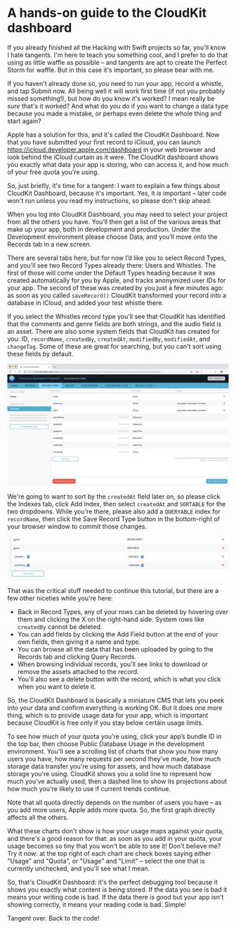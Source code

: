 # A hands-on guide to the CloudKit dashboard

If you already finished all the Hacking with Swift projects so far, you'll know I hate tangents. I'm here to teach you something cool, and I prefer to do that using as little waffle as possible – and tangents are apt to create the Perfect Storm for waffle. But in this case it's important, so please bear with me.

If you haven't already done so, you need to run your app, record a whistle, and tap Submit now. All being well it will work first time (if not you probably missed something!), but how do you know it's worked? I mean really be *sure* that's it worked? And what do you do if you want to change a data type because you made a mistake, or perhaps even delete the whole thing and start again?

Apple has a solution for this, and it's called the CloudKit Dashboard. Now that you have submitted your first record to iCloud, you can launch <https://icloud.developer.apple.com/dashboard> in your web browser and look behind the iCloud curtain as it were. The CloudKit dashboard shows you exactly what data your app is storing, who can access it, and how much of your free quota you're using.

So, just briefly, it's time for a tangent: I want to explain a few things about CloudKit Dashboard, because it's important. Yes, it *is* important – later code won't run unless you read my instructions, so please don't skip ahead.

When you log into CloudKit Dashboard, you may need to select your project from all the others you have. You’ll then get a list of the various areas that make up your app, both in development and production. Under the Development environment please choose Data, and you’ll move onto the Records tab in a new screen.

There are several tabs here, but for now I’d like you to select Record Types, and you'll see two Record Types already there: Users and Whistles. The first of those will come under the Default Types heading because it was created automatically for you by Apple, and tracks anonymized user IDs for your app. The second of these was created by you just a few minutes ago: as soon as you called `saveRecord()` CloudKit transformed your record into a database in iCloud, and added your test whistle there.

If you select the Whistles record type you'll see that CloudKit has identified that the comments and genre fields are both strings, and the audio field is an asset. There are also some system fields that CloudKit has created for you: ID, `recordName`, `createdBy`, `createdAt`, `modifiedBy`, `modifiedAt`, and `changeTag`. Some of these are great for searching, but you can't sort using these fields by default.

![Apple's default CloudKit fields aren't enabled for searching and sorting unless you specifically add them.](33-4.png)

We're going to want to sort by the `createdAt` field later on, so please click the Indexes tab, click Add Index, then select `createdAt` and `SORTABLE` for the two dropdowns. While you're there, please also add a `QUERYABLE` index for `recordName`, then click the Save Record Type button in the bottom-right of your browser window to commit those changes.

![Apple's default CloudKit fields aren't enabled for searching and sorting unless you specifically add them.](33-5.png)

That was the critical stuff needed to continue this tutorial, but there are a few other niceties while you're here:

-   Back in Record Types, any of your rows can be deleted by hovering over them and clicking the X on the right-hand side. System rows like `createdBy` cannot be deleted.
-   You can add fields by clicking the Add Field button at the end of your own fields, then giving it a name and type.
-   You can browse all the data that has been uploaded by going to the Records tab and clicking Query Records.
-   When browsing individual records, you'll see links to download or remove the assets attached to the record.
-   You'll also see a delete button with the record, which is what you click when you want to delete it.

So, the CloudKit Dashboard is basically a miniature CMS that lets you peek into your data and confirm everything is working OK. But it does one more thing, which is to provide usage data for your app, which is important because CloudKit is free only if you stay below certain usage limits.

To see how much of your quota you're using, click your app’s bundle ID in the top bar, then choose Public Database Usage in the development environment. You'll see a scrolling list of charts that show you how many users you have, how many requests per second they've made, how much storage data transfer you're using for assets, and how much database storage you're using. CloudKit shows you a solid line to represent how much you've actually used, then a dashed line to show its projections about how much you're likely to use if current trends continue.

Note that all quota directly depends on the number of users you have – as you add more users, Apple adds more quota. So, the first graph directly affects all the others.

What these charts don't show is how your usage maps against your quota, and there's a good reason for that: as soon as you add in your quota, your usage becomes so tiny that you won't be able to see it! Don't believe me? Try it now: at the top right of each chart are check boxes saying either "Usage" and "Quota", or "Usage" and "Limit" – select the one that is currently unchecked, and you'll see what I mean.

So, that's CloudKit Dashboard: it's the perfect debugging tool because it shows you exactly what content is being stored. If the data you see is bad it means your writing code is bad. If the data there is good but your app isn't showing correctly, it means your reading code is bad. Simple!

Tangent over. Back to the code!
